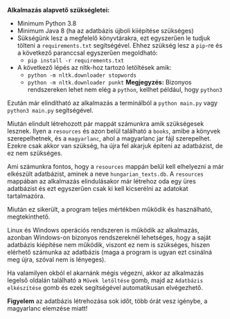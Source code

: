 **Alkalmazás alapvető szükségletei:**
- Minimum Python 3.8
- Minimum Java 8 (ha az adatbázis újboli kiíépítése szükséges)
- Sükségünk lesz a megfelelő könyvtárakra, ezt egyszerűen le tudjuk tölteni a `requirements.txt` segítségével. Ehhez szükség lesz a `pip`-re és a következő paranccsal egyszerűen megoldható: 
	- `pip install -r requirements.txt` 
- A következő lépés az nltk-hoz tartozó letöltések amik:
	- `python -m nltk.downloader stopwords`
	- `python -m nltk.downloader punkt`
	**Megjegyzés:** Bizonyos rendszereken lehet nem elég a `python`, kellhet például, hogy `python3` 

Ezután már elindítható az alkalmazás a terminálból a `python main.py` vagy `python3 main.py` segítségével.

Miután elindult létrehozott pár mappát számunkra amik szükségesek lesznek. Ilyen a `resources` és azon belül található a `books`, amibe a könyvek szerepelhetnek, és a `magyarlanc`, ahol a magyarlanc jar fájl szerepelhet. Ezekre csak akkor van szükség, ha újra fel akarjuk építeni az adatbázist, de ez nem szükséges.

Ami számunkra fontos, hogy a `resources` mappán belül kell elhelyezni a már elkészült adatbázist, aminek a neve `hungarian_texts.db`. A `resources` mappában az alkalmazás elindulásakor már létrehoz oda egy üres adatbázist és ezt egyszerűen csak ki kell kicserélni az adatokat tartalmazóra.

Miután ez sikerült, a program teljes mértékben működik és használható, megtekinthető.

Linux és Windows operációs rendszeren is működik az alkalmazás, azonban Windows-on bizonyos rendszereknél lehetséges, hogy a saját adatbázis kiépítése nem működik, viszont ez nem is szükséges, hiszen elérhető számunka az adatbázis (maga a program is ugyan ezt csinálná meg újra, szóval nem is lényeges).

Ha valamilyen okból el akarnánk mégis végezni, akkor az alkalmazás legelső oldalán található a `Művek letöltése` gomb, majd az `Adatbázis elkészítése` gomb és ezek segítségével automatikusan elvégezhető.

**Figyelem** az adatbázis létrehozása sok időt, több órát vesz igénybe, a magyarlanc elemzése miatt!
